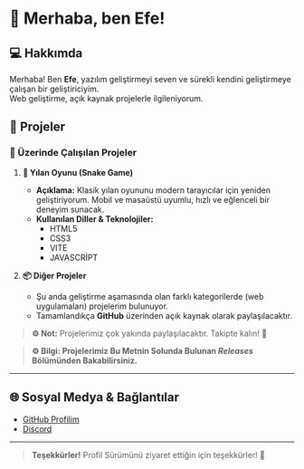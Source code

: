 # 👋 Merhaba, ben Efe!  

## 💻 Hakkımda  
Merhaba! Ben **Efe**, yazılım geliştirmeyi seven ve sürekli kendini geliştirmeye çalışan bir geliştiriciyim.  
Web geliştirme, açık kaynak projelerle ilgileniyorum.  

## 📂 Projeler  

### 🔨 Üzerinde Çalışılan Projeler  

1. **🐍 Yılan Oyunu (Snake Game)**  
   - **Açıklama:** Klasik yılan oyununu modern tarayıcılar için yeniden geliştiriyorum. Mobil ve masaüstü uyumlu, hızlı ve eğlenceli bir deneyim sunacak.  
   - **Kullanılan Diller & Teknolojiler:**  
     - HTML5  
     - CSS3  
     - VITE
     - JAVASCRİPT  

2. **📦 Diğer Projeler**  
   - Şu anda geliştirme aşamasında olan farklı kategorilerde (web uygulamaları) projelerim bulunuyor.  
   - Tamamlandıkça **GitHub** üzerinden açık kaynak olarak paylaşılacaktır.  

> **⚙️ Not:** Projelerimiz çok yakında paylaşılacaktır. Takipte kalın! 🚀

> **⚙️ Bilgi: Projelerimiz Bu Metnin Solunda Bulunan *Releases* Bölümünden Bakabilirsiniz.**  

---

## 🌐 Sosyal Medya & Bağlantılar  

- [GitHub Profilim](https://github.com/Efe113)
- [Discord](<https://discord.com/users/640056735700221953>)

---

> **Teşekkürler!** Profil Sürümünü ziyaret ettiğin için teşekkürler! 🙌
